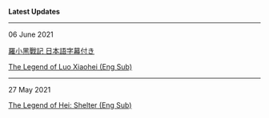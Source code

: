 **Latest Updates**

---
06 June 2021

 <a href="https://wuzimiko.github.io/subsoverlay/luoxiaoheijp">羅小黑戰記 日本語字幕付き</a> 
 
 <a href="https://wuzimiko.github.io/subsoverlay/luoxiaoheien">The Legend of Luo Xiaohei (Eng Sub)</a>
 
---
 27 May 2021

 <a href="https://wuzimiko.github.io/subsoverlay/thelegendofheimv-en">The Legend of Hei: Shelter (Eng Sub)</a>

